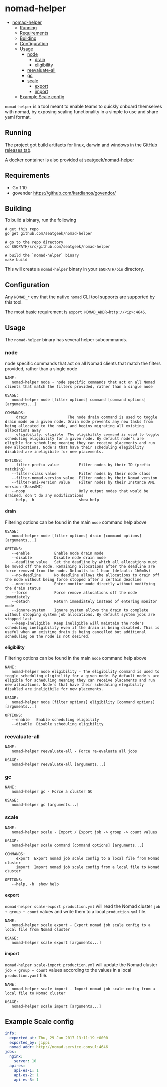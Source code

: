 # nomad-helper

<!-- TOC -->

- [nomad-helper](#nomad-helper)
    - [Running](#running)
    - [Requirements](#requirements)
    - [Building](#building)
    - [Configuration](#configuration)
    - [Usage](#usage)
        - [node](#node)
            - [drain](#drain)
            - [eligibility](#eligibility)
        - [reevaluate-all](#reevaluate-all)
        - [gc](#gc)
        - [scale](#scale)
            - [export](#export)
            - [import](#import)
    - [Example Scale config](#example-scale-config)

<!-- /TOC -->

`nomad-helper` is a tool meant to enable teams to quickly onboard themselves with nomad, by exposing scaling functionality in a simple to use and share yaml format.

## Running

The project got build artifacts for linux, darwin and windows in the [GitHub releases tab](https://github.com/seatgeek/nomad-helper/releases).

A docker container is also provided at [seatgeek/nomad-helper](https://hub.docker.com/r/seatgeek/nomad-helper/tags/)

## Requirements

- Go 1.10
- govender https://github.com/kardianos/govendor/

## Building

To build a binary, run the following

```shell
# get this repo
go get github.com/seatgeek/nomad-helper

# go to the repo directory
cd $GOPATH/src/github.com/seatgeek/nomad-helper

# build the `nomad-helper` binary
make build
```

This will create a `nomad-helper` binary in your `$GOPATH/bin` directory.

## Configuration

Any `NOMAD_*` env that the native `nomad` CLI tool supports are supported by this tool.

The most basic requirement is `export NOMAD_ADDR=http://<ip>:4646`.

## Usage

The `nomad-helper` binary has several helper subcommands.

### node

node specific commands that act on all Nomad clients that match the filters provided, rather than a single node

```
NAME:
   nomad-helper node - node specific commands that act on all Nomad clients that match the filters provided, rather than a single node

USAGE:
   nomad-helper node [filter options] command [command options] [arguments...]

COMMANDS:
     drain                  The node drain command is used to toggle drain mode on a given node. Drain mode prevents any new tasks from being allocated to the node, and begins migrating all existing allocations away
     eligibility, eligible  The eligibility command is used to toggle scheduling eligibility for a given node. By default node's are eligible for scheduling meaning they can receive placements and run new allocations. Node's that have their scheduling elegibility disabled are ineligibile for new placements.

OPTIONS:
   --filter-prefix value         Filter nodes by their ID (prefix matching)
   --filter-class value          Filter nodes by their node class
   --filter-nomad-version value  Filter nodes by their Nomad version
   --filter-ami-version value    Filter nodes by their Instance AMI version (BaseAMI)
   --noop                        Only output nodes that would be drained, don't do any modifications
   --help, -h                    show help
```

#### drain

Filtering options can be found in the main `node` command help above

```
USAGE:
   nomad-helper node [filter options] drain [command options] [arguments...]

OPTIONS:
   --enable           Enable node drain mode
   --disable          Disable node drain mode
   --deadline value   Set the deadline by which all allocations must be moved off the node. Remaining allocations after the deadline are force removed from the node. Defaults to 1 hour (default: 1h0m0s)
   --no-deadline      No deadline allows the allocations to drain off the node without being force stopped after a certain deadline
   --monitor          Enter monitor mode directly without modifying the drain status
   --force            Force remove allocations off the node immediately
   --detach           Return immediately instead of entering monitor mode
   --ignore-system    Ignore system allows the drain to complete without stopping system job allocations. By default system jobs are stopped last.
   --keep-ineligible  Keep ineligible will maintain the node's scheduling ineligibility even if the drain is being disabled. This is useful when an existing drain is being cancelled but additional scheduling on the node is not desired.
```

#### eligibility

Filtering options can be found in the main `node` command help above

```
NAME:
   nomad-helper node eligibility - The eligibility command is used to toggle scheduling eligibility for a given node. By default node's are eligible for scheduling meaning they can receive placements and run new allocations. Node's that have their scheduling elegibility disabled are ineligibile for new placements.

USAGE:
   nomad-helper node [filter options] eligibility [command options] [arguments...]

OPTIONS:
   --enable   Enable scheduling eligbility
   --disable  Disable scheduling eligibility
```

### reevaluate-all

```
NAME:
   nomad-helper reevaluate-all - Force re-evaluate all jobs

USAGE:
   nomad-helper reevaluate-all [arguments...]
```

### gc

```
NAME:
   nomad-helper gc - Force a cluster GC

USAGE:
   nomad-helper gc [arguments...]
```

### scale

```
NAME:
   nomad-helper scale - Import / Export job -> group -> count values

USAGE:
   nomad-helper scale command [command options] [arguments...]

COMMANDS:
     export  Export nomad job scale config to a local file from Nomad cluster
     import  Import nomad job scale config from a local file to Nomad cluster

OPTIONS:
   --help, -h  show help
```

#### export

`nomad-helper scale-export production.yml` will read the Nomad cluster `job  + group + count` values and write them to a local `production.yml` file.

```
NAME:
   nomad-helper scale export - Export nomad job scale config to a local file from Nomad cluster

USAGE:
   nomad-helper scale export [arguments...]
```

#### import

`nomad-helper scale-import production.yml` will update the Nomad cluster `job + group + count` values according to the values in a local `production.yaml` file.

```
NAME:
   nomad-helper scale import - Import nomad job scale config from a local file to Nomad cluster

USAGE:
   nomad-helper scale import [arguments...]
```

## Example Scale config

```yml
info:
  exported_at: Thu, 29 Jun 2017 13:11:19 +0000
  exported_by: jippi
  nomad_addr: http://nomad.service.consul:4646
jobs:
  nginx:
    server: 10
  api-es:
    api-es-1: 1
    api-es-2: 1
    api-es-3: 1
```
